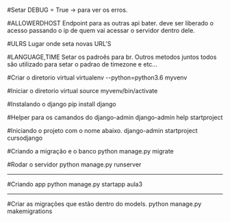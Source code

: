 #Setar 
DEBUG = True -> para ver os erros.

#ALLOWERDHOST
Endpoint para as outras api bater. deve ser liberado o acesso passando o ip de quem vai acessar
o servidor dentro dele.

#ULRS
Lugar onde seta novas URL'S

#LANGUAGE,TIME
Setar os padroẽs para br. Outros metodos juntos todos são utilizado para setar o padrao de
timezone e etc...

#Criar o diretorio virtual
virtualenv --python=python3.6 myvenv

#Iniciar o diretorio virtual
source myvenv/bin/activate

#Instalando o django
pip install django

#Helper para os camandos do django-admin
django-admin help startproject

#Iniciando o projeto com o nome abaixo.
django-admin startproject cursodjango 

#Criando a migração e o banco
python manage.py migrate

#Rodar o servidor
python manage.py runserver

-----------------------------------------------------

#Criando app
python manage.py startapp aula3

----------------------------------------------------
#Criar as migrações que estão dentro do models.
python manage.py makemigrations